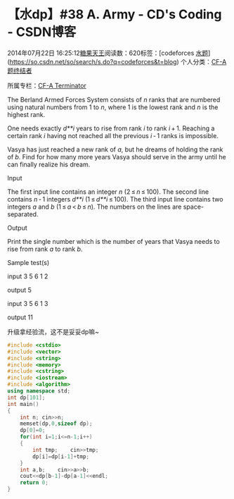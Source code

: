 # 【水dp】#38 A. Army - CD's Coding - CSDN博客





2014年07月22日 16:25:12[糖果天王](https://me.csdn.net/okcd00)阅读数：620标签：[codeforces																[水题](https://so.csdn.net/so/search/s.do?q=水题&t=blog)](https://so.csdn.net/so/search/s.do?q=codeforces&t=blog)
个人分类：[CF-A题终结者](https://blog.csdn.net/okcd00/article/category/2156945)

所属专栏：[CF-A Terminator](https://blog.csdn.net/column/details/cf-amaster.html)

















The Berland Armed Forces System consists of *n* ranks that are numbered using natural numbers from 1 to *n*,
 where 1 is the lowest rank and *n* is the highest rank.


One needs exactly *d**i* years
 to rise from rank *i* to rank *i* + 1. Reaching a certain
 rank *i* having not reached all the previous *i* - 1 ranks
 is impossible.


Vasya has just reached a new rank of *a*, but he dreams of holding the rank of *b*.
 Find for how many more years Vasya should serve in the army until he can finally realize his dream.




Input


The first input line contains an integer *n* (2 ≤ *n* ≤ 100).
 The second line contains *n* - 1 integers *d**i* (1 ≤ *d**i* ≤ 100).
 The third input line contains two integers *a* and *b* (1 ≤ *a* < *b* ≤ *n*).
 The numbers on the lines are space-separated.




Output


Print the single number which is the number of years that Vasya needs to rise from rank *a* to rank *b*.




Sample test(s)




input
3
5 6
1 2




output
5




input
3
5 6
1 3




output
11















升级拿经验流，这不是妥妥dp嘛~



```cpp
#include <cstdio>
#include <vector>
#include <string>
#include <memory>
#include <cstring>
#include <iostream>
#include <algorithm>
using namespace std;
int dp[101];
int main()
{
	int n; cin>>n;
	memset(dp,0,sizeof dp);
	dp[0]=0;
	for(int i=1;i<=n-1;i++)
	{
		int tmp;	cin>>tmp;
		dp[i]=dp[i-1]+tmp;
	} 
	int a,b;	cin>>a>>b;
	cout<<dp[b-1]-dp[a-1]<<endl;
	return 0;
}
```









